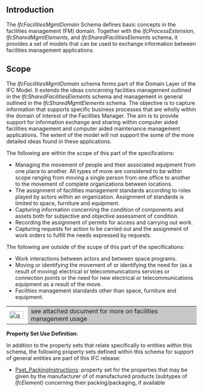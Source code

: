 ## Introduction
The _IfcFacilitiesMgmtDomain_ Schema defines basic concepts in the facilities management (FM) domain. Together with the _IfcProcessExtension_, _IfcSharedMgmtElements_, and _IfcSharedFacilitiesElements_ schema, it provides a set of models that can be used to exchange information between facilities management applications.

## Scope
The _IfcFacilitiesMgmtDomain_ schema forms part of the Domain Layer of the IFC Model. It extends the ideas concerning facilities management outlined in the _IfcSharedFacilitiesElements_ schema and management in general outlined in the _IfcSharedMgmtElements_ schema. The objective is to capture information that supports specific business processes that are wholly within the domain of interest of the Facilities Manager. The aim is to provide support for information exchange and sharing within computer aided facilities management and computer aided maintenance management applications. The extent of the model will not support the some of the more detailed ideas found in these applications.

The following are within the scope of this part of the specifications:

*  Managing the movement of people and their associated equipment from one place to another. All types of move are considered to be within scope ranging from moving a single person from one office to another to the movement of complete organizations between locations.
*  The assignment of facilities management standards according to roles played by actors within an organization. Assignment of standards is limited to space, furniture and equipment.
* Capturing information concerning the condition of components and assets both for subjective and objective assessment of condition.
*  Recording the assignment of permits for access and carrying out work.
*  Capturing requests for action to be carried out and the assignment of work orders to fulfill the needs expressed by requests.

The following are outside of the scope of this part of the specifications:

*  Work interactions between actors and between space programs.
* Moving or identifying the movement of or identifying the need for (as a result of moving) electrical or telecommunications services or connection points or the need for new electrical or telecommunications equipment as a result of the move.
* Facilities management standards other than space, furniture and equipment.

<table cellpadding="2" cellspacing="2">
  <tbody>
    <tr>
      <td width="41"><a href="lexical/text/IfcFacilitiesMgmtDomain_Usage.htm" target="SOURCE"><img src="lexical/text/img/go.gif" alt="go" border="0" height="20" width="38"></a></td>
      <td bgcolor="#c8c8c8">see attached document for more
on facilities management usage</td>
    </tr>
  </tbody>
</table>

****Property Set Use Definition****:

In addition to the property sets that relate specifically to entities within this schema, the following property sets defined within this schema for support of general entities are part of this IFC release:

* [Pset_PackingInstructions](../psd/IfcFacilitiesMgmtDomain/Pset_PackingInstructions.xml): property set for the properties that may be given by the manufacturer of of manufactured products (subtypes of _IfcElement_) concerning their packing/packaging, if available